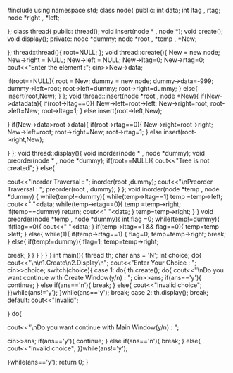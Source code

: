 #include<iostream>
using namespace std;
class node{
public:
int data;
int ltag , rtag;
node *right , *left;

};
class thread{
public:
thread();
void insert(node * , node *);
void create();
void display();
private:
node *dummy;
node *root , *temp , *New;

};
thread::thread(){
root=NULL;
};
void thread::create(){
New = new node;
New->right = NULL;
New->left = NULL;
New->ltag=0;
New->rtag=0;
cout<<"Enter the element :";
cin>>New->data;

if(root==NULL){
root = New;
dummy = new node;
dummy->data=-999;
dummy->left=root;
root->left=dummy;
root->right=dummy;
}
else{
insert(root,New);
}
};
void thread::insert(node *root , node *New){
if(New->data<root->data){
if(root->ltag==0){
New->left=root->left;
New->right=root;
root->left=New;
root->ltag=1;
}
else
insert(root->left,New);

}
if(New->data>root->data){
if(root->rtag==0){
New->right=root->right;
New->left=root;
root->right=New;
root->rtag=1;
}
else
insert(root->right,New);

}
};
void thread::display(){
void inorder(node * , node *dummy);
void preorder(node * , node *dummy);
if(root==NULL){
cout<<"Tree is not created";
}
else{

cout<<"Inorder Traversal : ";
inorder(root ,dummy);
cout<<"\nPreorder Traversal : ";
preorder(root , dummy);
}
};
void inorder(node *temp , node *dummy)
{
while(temp!=dummy){
while(temp->ltag==1)
temp =temp->left;
cout<<" "<<temp->data;
while(temp->rtag==0){
temp =temp->right;
if(temp==dummy)
return;
cout<<" "<<temp->data;
}
temp=temp->right;
}
}
void preorder(node *temp , node *dummy){
int flag =0;
while(temp!=dummy){
if(flag==0){
cout<<" "<<temp->data;
}
if(temp->ltag==1 && flag==0){
temp=temp->left;
}
else{
while(1){
if(temp->rtag==1)
{
flag=0;
temp=temp->right;
break;
}
else{
if(temp!=dummy){
flag=1;
temp=temp->right;

break;
}
}
}
}
}
}
int main(){
thread th;
char ans = 'N';
int choice;
do{
cout<<"\n\n1.Create\n2.Display\n";
cout<<"Enter Your Choice : ";
cin>>choice;
switch(choice){
case 1:
do{
th.create();
do{
cout<<"\nDo you want continue with Create Window(y/n) : ";
cin>>ans;
if(ans=='y'){
continue;
}
else if(ans=='n'){
break;
}
else{
cout<<"Invalid choice";
}}while(ans!='y');
}while(ans=='y');
break;
case 2:
th.display();
break;
default:
cout<<"Invalid";

}
do{

cout<<"\nDo you want continue with Main Window(y/n) : ";

cin>>ans;
if(ans=='y'){
continue;
}
else if(ans=='n'){
break;
}
else{
cout<<"Invalid choice";
}}while(ans!='y');

}while(ans=='y');
return 0;
}
